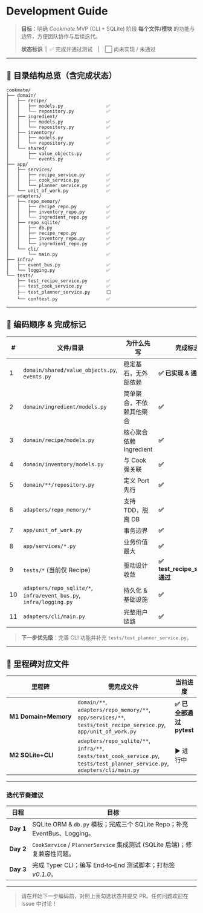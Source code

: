 # Development Guide

> **目标**：明确 *Cookmate* MVP (CLI + SQLite) 阶段 **每个文件/模块** 的功能与边界，方便团队协作与后续迭代。
>
> **状态标识** | ✅ 完成并通过测试 | ⬜ 尚未实现 / 未通过

---

## 📂 目录结构总览（含完成状态）

```text
cookmate/
├── domain/
│   ├── recipe/
│   │   ├── models.py                ✅
│   │   └── repository.py            ✅
│   ├── ingredient/
│   │   ├── models.py                ✅
│   │   └── repository.py            ✅
│   ├── inventory/
│   │   ├── models.py                ✅
│   │   └── repository.py            ✅
│   └── shared/
│       ├── value_objects.py         ✅
│       └── events.py                ✅
├── app/
│   ├── services/
│   │   ├── recipe_service.py        ✅
│   │   ├── cook_service.py          ✅
│   │   └── planner_service.py       ✅
│   └── unit_of_work.py              ✅
├── adapters/
│   ├── repo_memory/
│   │   ├── recipe_repo.py           ✅
│   │   ├── inventory_repo.py        ✅
│   │   └── ingredient_repo.py       ✅
│   ├── repo_sqlite/
│   │   ├── db.py                    ✅
│   │   ├── recipe_repo.py           ✅
│   │   ├── inventory_repo.py        ✅
│   │   └── ingredient_repo.py       ✅
│   └── cli/
│       └── main.py                  ✅
├── infra/
│   ├── event_bus.py                 ✅
│   └── logging.py                   ✅
└── tests/
    ├── test_recipe_service.py       ✅
    ├── test_cook_service.py         ✅
    ├── test_planner_service.py      ⬜
    └── conftest.py                  ✅
```

---

## 🚦 编码顺序 & 完成标记

| # | 文件/目录 | 为什么先写 | 完成标志 |
|---|-----------|-----------|---------|
| 1 | `domain/shared/value_objects.py`, `events.py` | 稳定基石，无外部依赖 | **✅ 已实现 & 通过测试** |
| 2 | `domain/ingredient/models.py` | 简单聚合，不依赖其他聚合 | **✅** |
| 3 | `domain/recipe/models.py` | 核心聚合依赖 Ingredient | **✅** |
| 4 | `domain/inventory/models.py` | 与 Cook 强关联 | **✅** |
| 5 | `domain/**/repository.py` | 定义 Port 先行 | **✅** |
| 6 | `adapters/repo_memory/*` | 支持 TDD，脱离 DB | **✅** |
| 7 | `app/unit_of_work.py` | 事务边界 | **✅** |
| 8 | `app/services/*.py` | 业务价值最大 | **✅** |
| 9 | `tests/*` (当前仅 Recipe) | 驱动设计收敛 | **✅ test_recipe_service 通过** |
|10 | `adapters/repo_sqlite/*`, `infra/event_bus.py`, `infra/logging.py` | 持久化 & 基础设施 | **✅** |
|11 | `adapters/cli/main.py` | 完整用户链路 | **✅** |

> **下一步优先级**：完善 CLI 功能并补充 `tests/test_planner_service.py`。

---

## 📑 里程碑对应文件

| 里程碑 | 需完成文件 | 当前进度 |
|--------|-----------|---------|
| **M1 Domain+Memory** | `domain/**`, `adapters/repo_memory/**`, `app/services/**`, `tests/test_recipe_service.py`, `app/unit_of_work.py` | **✅ 已全部通过 pytest** |
| **M2 SQLite+CLI** | `adapters/repo_sqlite/**`, `infra/**`, `tests/test_cook_service.py`, `tests/test_planner_service.py`, `adapters/cli/main.py` | ▶️ 进行中 |

---

### 迭代节奏建议

| 日程 | 目标 |
|------|------|
| **Day 1** | SQLite ORM & `db.py` 模板；完成三个 SQLite Repo；补充 EventBus、Logging。 |
| **Day 2** | `CookService` / `PlannerService` 集成测试 (SQLite 后端)；修复兼容性问题。 |
| **Day 3** | 完成 Typer CLI；编写 End‑to‑End 测试脚本；打标签 *v0.1.0*。 |

---

> 请在开始下一步编码前，对照上表勾选状态并提交 PR。任何问题欢迎在 Issue 中讨论！
